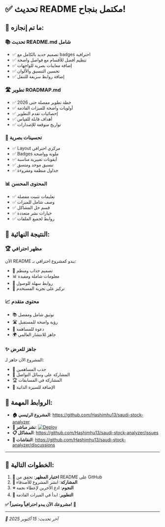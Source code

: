 # ✅ تحديث README مكتمل بنجاح!

## 🎉 ما تم إنجازه:

### 📚 **تحديث README.md شامل**
- ✅ تصميم جديد بالكامل مع badges احترافية
- ✅ تنظيم أفضل للأقسام مع فواصل واضحة
- ✅ إضافة معاينات بصرية للواجهات
- ✅ تحسين التنسيق والألوان
- ✅ إضافة روابط سريعة للتنقل

### 🛣️ **تطوير ROADMAP.md**
- ✅ خطة تطوير مفصلة حتى 2026
- ✅ أولويات واضحة للميزات القادمة
- ✅ إحصائيات تقدم التطوير
- ✅ أهداف قابلة للقياس
- ✅ تواريخ متوقعة للإصدارات

### 🎨 **تحسينات بصرية**
- ✅ Layout مركزي احترافي
- ✅ Badges ملونة وواضحة
- ✅ أيقونات تعبيرية مناسبة
- ✅ تنسيق موحد ومتسق
- ✅ جداول منظمة ومقروءة

### 📊 **المحتوى المحسن**
- ✅ تعليمات تثبيت مفصلة
- ✅ وصف شامل للميزات
- ✅ قسم حل المشاكل
- ✅ خيارات نشر متعددة
- ✅ روابط لجميع الملفات

## 🌟 **النتيجة النهائية:**

### 🏆 **مظهر احترافي**
الآن README يبدو كمشروع احترافي بـ:
- 🎨 تصميم جذاب ومنظم
- 📊 معلومات شاملة ومفيدة
- 🔗 روابط سهلة للوصول
- 🎯 تركيز على تجربة المستخدم

### 📈 **محتوى متقدم**
- 📚 توثيق شامل ومفصل
- 🛣️ رؤية واضحة للمستقبل
- 🤝 دعوة للمساهمة
- 🌍 جاهز للانتشار العالمي

### ✨ **جاهز للعرض**
المشروع الآن جاهز لـ:
- 🌟 جذب المساهمين
- 📢 المشاركة على وسائل التواصل
- 🏆 المشاركة في المسابقات
- 💼 الإضافة للسيرة الذاتية

## 🔗 **الروابط المهمة:**

- **🏠 المشروع الرئيسي**: https://github.com/Hashimhu13/saudi-stock-analyzer
- **🚀 نشر مباشر**: [![Deploy](https://www.herokucdn.com/deploy/button.svg)](https://heroku.com/deploy?template=https://github.com/Hashimhu13/saudi-stock-analyzer)
- **📋 المشاكل**: https://github.com/Hashimhu13/saudi-stock-analyzer/issues
- **💬 النقاشات**: https://github.com/Hashimhu13/saudi-stock-analyzer/discussions

---

## 🎯 **الخطوات التالية:**

1. **🧪 اختبار المظهر**: تحقق من README على GitHub
2. **📢 المشاركة**: انشر المشروع للأصدقاء
3. **⭐ النجوم**: ادع الآخرين لإعطاء نجمة
4. **🔄 التطوير**: ابدأ في الميزات القادمة

**✅ مشروعك الآن يبدو احترافياً ومتميزاً!** 🎉

---

*📅 آخر تحديث: 15 أكتوبر 2025*